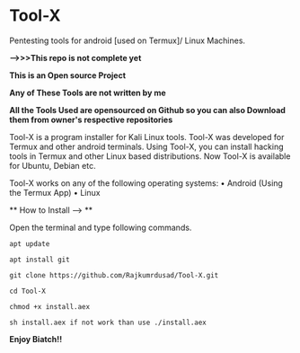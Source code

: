 # Tool-X
Pentesting tools for android [used on Termux]/ Linux Machines.

**-->>>This repo is not complete yet**

**This is an Open source Project**


**Any of These Tools are not written by me**


**All the Tools Used are opensourced on Github so you can also Download them from owner's respective repositories**


Tool-X is a program installer for Kali Linux tools. Tool-X was developed for Termux and other android terminals. Using Tool-X, you can install hacking tools in Termux and other Linux based distributions. Now Tool-X is available for Ubuntu, Debian etc.


Tool-X works on any of the following operating systems:
• Android (Using the Termux App)
• Linux 



** How to Install --> **

Open the terminal and type following commands.

    apt update

    apt install git

    git clone https://github.com/Rajkumrdusad/Tool-X.git

    cd Tool-X

    chmod +x install.aex

    sh install.aex if not work than use ./install.aex


**Enjoy Biatch!!**
